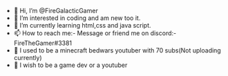 - 👋 Hi, I’m @FireGalacticGamer
- 👀 I’m interested in coding and am new too it.
- 🌱 I’m currently learning html,css and java script.
- 📫 How to reach me:- Message or friend me on discord:- FireTheGamer#3381
- 🔴 I used to be a minecraft bedwars youtuber with 70 subs(Not uploading currently)
- 🌟 I wish to be a game dev or a youtuber

<!---
FireGalacticGamer/FireGalacticGamer is a ✨ special ✨ repository because its `README.md` (this file) appears on your GitHub profile.
You can click the Preview link to take a look at your changes.
--->
